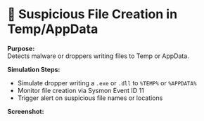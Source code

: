 # 🧪 Suspicious File Creation in Temp/AppData

**Purpose:**  
Detects malware or droppers writing files to Temp or AppData.

**Simulation Steps:**  
- Simulate dropper writing a `.exe` or `.dll` to `%TEMP%` or `%APPDATA%`
- Monitor file creation via Sysmon Event ID 11
- Trigger alert on suspicious file names or locations

**Screenshot:**  

